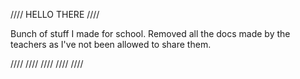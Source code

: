 //// HELLO THERE ////

Bunch of stuff I made for school.
Removed all the docs made by the teachers as I've not been allowed to share them.

 ////  ////  ////  ////  ////
